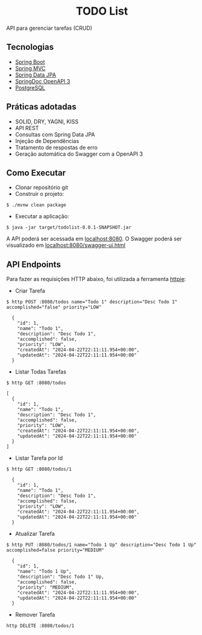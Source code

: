 <h1 align="center">
  TODO List
</h1>

API para gerenciar tarefas (CRUD)

## Tecnologias

- [Spring Boot](https://spring.io/projects/spring-boot)
- [Spring MVC](https://docs.spring.io/spring-framework/reference/web/webmvc.html)
- [Spring Data JPA](https://spring.io/projects/spring-data-jpa)
- [SpringDoc OpenAPI 3](https://springdoc.org/v2/#spring-webflux-support)
- [PostgreSQL](https://www.postgresql.org/download/)

## Práticas adotadas

- SOLID, DRY, YAGNI, KISS
- API REST
- Consultas com Spring Data JPA
- Injeção de Dependências
- Tratamento de respostas de erro
- Geração automática do Swagger com a OpenAPI 3

## Como Executar

- Clonar repositório git
- Construir o projeto:

```
$ ./mvnw clean package
```

- Executar a aplicação:

```
$ java -jar target/todolist-0.0.1-SNAPSHOT.jar
```

A API poderá ser acessada em [localhost:8080](http://localhost:8080).
O Swagger poderá ser visualizado em [localhost:8080/swagger-ui.html](http://localhost:8080/swagger-ui.html)

## API Endpoints

Para fazer as requisições HTTP abaixo, foi utilizada a ferramenta [httpie](https://httpie.io):

- Criar Tarefa

```
$ http POST :8080/todos name="Todo 1" description="Desc Todo 1" accomplished="false" priority="LOW"

  {
    "id": 1,
    "name": "Todo 1",
    "description": "Desc Todo 1",
    "accomplished": false,
    "priority": "LOW",
    "createdAt": "2024-04-22T22:11:11.954+00:00",
	"updatedAt": "2024-04-22T22:11:11.954+00:00"
  }
```

- Listar Todas Tarefas

```
$ http GET :8080/todos

[
  {
    "id": 1,
    "name": "Todo 1",
    "description": "Desc Todo 1",
    "accomplished": false,
    "priority": "LOW",
    "createdAt": "2024-04-22T22:11:11.954+00:00",
	"updatedAt": "2024-04-22T22:11:11.954+00:00"
  }
]
```

- Listar Tarefa por Id

```
$ http GET :8080/todos/1

  {
    "id": 1,
    "name": "Todo 1",
    "description": "Desc Todo 1",
    "accomplished": false,
    "priority": "LOW",
    "createdAt": "2024-04-22T22:11:11.954+00:00",
	"updatedAt": "2024-04-22T22:11:11.954+00:00"
  }
```

- Atualizar Tarefa

```
$ http PUT :8080/todos/1 name="Todo 1 Up" description="Desc Todo 1 Up" accomplished=false priority="MEDIUM"

  {
    "id": 1,
    "name": "Todo 1 Up",
    "description": "Desc Todo 1" Up,
    "accomplished": false,
    "priority": "MEDIUM",
    "createdAt": "2024-04-22T22:11:11.954+00:00",
	"updatedAt": "2024-04-22T22:11:11.954+00:00"
  }
```

- Remover Tarefa

```
http DELETE :8080/todos/1

```
